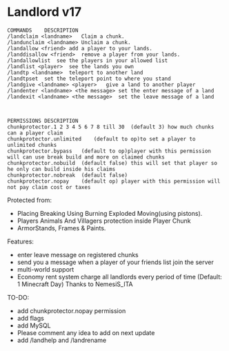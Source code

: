# Landlord v17

	COMMANDS	DESCRIPTION	
	/landclaim <landname>	Claim a chunk.	
	/landunclaim <landname>	Unclaim a chunk.	
	/landallow <friend>	add a player to your lands.	
	/landdisallow <friend>	remove a player from your lands.	
	/landallowlist	see the players in your allowed list	
	/landlist <player>	see the lands you own	
	/landtp <landname>	teleport to another land	
	/landtpset	set the teleport point to where you stand	
	/landgive <landname> <player>	give a land to another player	
	/landenter <landname> <the message>	set the enter message of a land	
	/landexit <landname> <the message>	set the leave message of a land



	PERMISSIONS	DESCRIPTION	
	chunkprotector.1 2 3 4 5 6 7 8 till 30	(default 3) how much chunks can a player claim	
	chunkprotector.unlimited	(default to op)to set a player to unlimited chunks	
	chunkprotector.bypass	(default to op)player with this permission will can use break build and more on claimed chunks	
	chunkprotector.nobuild	(default false) this will set that player so he only can build inside his claims	
	chunkprotector.nobreak	(default false)	
	chunkprotector.nopay	(default op) player with this permission will not pay claim cost or taxes

Protected from:
- Placing Breaking Using Burning Exploded Moving(using pistons).
- Players Animals And Villagers protection inside Player Chunk
- ArmorStands, Frames & Paints.

Features:
- enter leave message on registered chunks
- send you a message when a player of your friends list join the server
- multi-world support
- Economy rent system charge all landlords every period of time (Default: 1 Minecraft Day)
Thanks to NemesiS_ITA

TO-DO:
- add chunkprotector.nopay permission
- add flags
- add MySQL
- Please comment any idea to add on next update
- add /landhelp and /landrename

 
